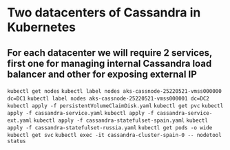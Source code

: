# Two datacenters of Cassandra in Kubernetes 

## For each datacenter we will require 2 services, first one for managing internal Cassandra load balancer and other for exposing external IP

`kubectl get nodes`
`kubectl label nodes aks-cassnode-25220521-vmss000000 dc=DC1`
`kubectl label nodes aks-cassnode-25220521-vmss000001 dc=DC2`
`kubectl apply -f persistentVolumeClaimDisk.yaml`
`kubectl get pvc`
`kubectl apply -f cassandra-service.yaml`
`kubectl apply -f cassandra-service-ext.yaml`
`kubectl apply -f cassandra-statefulset-spain.yaml`
`kubectl apply -f cassandra-statefulset-russia.yaml`
`kubectl get pods -o wide`
`kubectl get svc`
`kubectl exec -it cassandra-cluster-spain-0 -- nodetool status`
